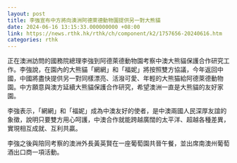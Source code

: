 ```yaml
---
layout: post
title: 李強宣布中方將向澳洲阿德萊德動物園提供另一對大熊貓
date: 2024-06-16 13:15:33.000000000 +08:00
link: https://news.rthk.hk/rthk/ch/component/k2/1757656-20240616.htm
categories: rthk
---
```


正在澳洲訪問的國務院總理李強到阿德萊德動物園考察中澳大熊貓保護合作研究工作。李強說，在園內的大熊貓「網網」和「福妮」將按照雙方協議，今年返回中國，中國將盡快提供另一對同樣漂亮、活潑可愛、年輕的大熊猫給阿德萊德動物園。中方願意與澳方延續大熊貓保護合作研究，希望澳洲一直是大熊貓的友好家園。

李強表示，「網網」和「福妮」成為中澳友好的使者，是中澳兩國人民深厚友誼的象徵，說明只要雙方用心呵護，中澳合作就能跨越廣闊的太平洋、超越各種差異，實現相互成就、互利共贏。

李強之後與陪同考察的澳洲外長黃英賢在一座葡萄園共晉午餐，並出席南澳州葡萄酒出口商一項活動。
